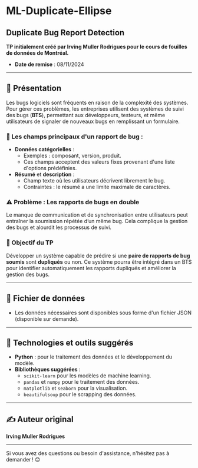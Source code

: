 # ML-Duplicate-Ellipse

## Duplicate Bug Report Detection

**TP initialement créé par Irving Muller Rodrigues pour le cours de fouilles de données de Montréal.**

- **Date de remise** : 08/11/2024

---

## 📖 Présentation

Les bugs logiciels sont fréquents en raison de la complexité des systèmes. Pour gérer ces problèmes, les entreprises utilisent des systèmes de suivi des bugs (**BTS**), permettant aux développeurs, testeurs, et même utilisateurs de signaler de nouveaux bugs en remplissant un formulaire.

### 🐞 Les champs principaux d'un rapport de bug :
- **Données catégorielles** :
  - Exemples : composant, version, produit.
  - Ces champs acceptent des valeurs fixes provenant d'une liste d'options prédéfinies.
- **Résumé** et **description** :
  - Champ texte où les utilisateurs décrivent librement le bug.
  - Contraintes : le résumé a une limite maximale de caractères.

### ⚠️ Problème : Les rapports de bugs en double
Le manque de communication et de synchronisation entre utilisateurs peut entraîner la soumission répétée d’un même bug. Cela complique la gestion des bugs et alourdit les processus de suivi.

### 🎯 Objectif du TP
Développer un système capable de prédire si une **paire de rapports de bug soumis** sont **dupliqués** ou non. Ce système pourra être intégré dans un BTS pour identifier automatiquement les rapports dupliqués et améliorer la gestion des bugs.

---

## 💾 Fichier de données
- Les données nécessaires sont disponibles sous forme d'un fichier JSON (disponible sur demande).

---

## 🔧 Technologies et outils suggérés
- **Python** : pour le traitement des données et le développement du modèle.
- **Bibliothèques suggérées** :
  - `scikit-learn` pour les modèles de machine learning.
  - `pandas` et `numpy` pour le traitement des données.
  - `matplotlib` et `seaborn` pour la visualisation.
  - `beautifulsoup` pour le scrapping des données.

---

## ✍️ Auteur original
**Irving Muller Rodrigues**

---

Si vous avez des questions ou besoin d'assistance, n'hésitez pas à demander ! 😊
